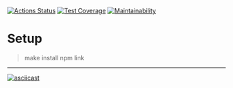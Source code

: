 [![Actions Status](https://github.com/elmo7887/frontend-project-46/workflows/hexlet-check/badge.svg)](https://github.com/elmo7887/frontend-project-46/actions)
[![Test Coverage](https://api.codeclimate.com/v1/badges/30739dbd3008081fe550/test_coverage)](https://codeclimate.com/github/elmo7887/frontend-project-46/test_coverage)
[![Maintainability](https://api.codeclimate.com/v1/badges/30739dbd3008081fe550/maintainability)](https://codeclimate.com/github/elmo7887/frontend-project-46/maintainability)

# Setup

> make install
> npm link

---

[![asciicast](https://asciinema.org/a/J8kmrJDIau968RFg55vpxtlGh.svg)](https://asciinema.org/a/J8kmrJDIau968RFg55vpxtlGh)